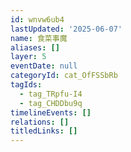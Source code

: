 ```yaml
---
id: wnvw6ub4
lastUpdated: '2025-06-07'
name: 食菜事魔
aliases: []
layer: 5
eventDate: null
categoryId: cat_OfFSSbRb
tagIds:
  - tag_TRpfu-I4
  - tag_CHDDbu9q
timelineEvents: []
relations: []
titledLinks: []
---
```


